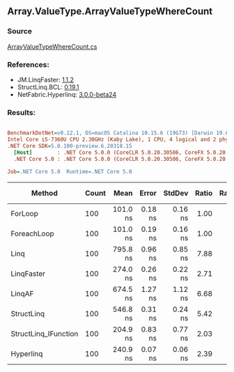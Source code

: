 ﻿## Array.ValueType.ArrayValueTypeWhereCount

### Source
[ArrayValueTypeWhereCount.cs](../LinqBenchmarks/Array/ValueType/ArrayValueTypeWhereCount.cs)

### References:
- JM.LinqFaster: [1.1.2](https://www.nuget.org/packages/JM.LinqFaster/1.1.2)
- StructLinq.BCL: [0.19.1](https://www.nuget.org/packages/StructLinq.BCL/0.19.1)
- NetFabric.Hyperlinq: [3.0.0-beta24](https://www.nuget.org/packages/NetFabric.Hyperlinq/3.0.0-beta24)

### Results:
``` ini

BenchmarkDotNet=v0.12.1, OS=macOS Catalina 10.15.6 (19G73) [Darwin 19.6.0]
Intel Core i5-7360U CPU 2.30GHz (Kaby Lake), 1 CPU, 4 logical and 2 physical cores
.NET Core SDK=5.0.100-preview.6.20318.15
  [Host]        : .NET Core 5.0.0 (CoreCLR 5.0.20.30506, CoreFX 5.0.20.30506), X64 RyuJIT
  .NET Core 5.0 : .NET Core 5.0.0 (CoreCLR 5.0.20.30506, CoreFX 5.0.20.30506), X64 RyuJIT

Job=.NET Core 5.0  Runtime=.NET Core 5.0  

```
|               Method | Count |     Mean |   Error |  StdDev | Ratio | RatioSD |  Gen 0 | Gen 1 | Gen 2 | Allocated |
|--------------------- |------ |---------:|--------:|--------:|------:|--------:|-------:|------:|------:|----------:|
|              ForLoop |   100 | 101.0 ns | 0.18 ns | 0.16 ns |  1.00 |    0.00 |      - |     - |     - |         - |
|          ForeachLoop |   100 | 101.0 ns | 0.19 ns | 0.16 ns |  1.00 |    0.00 |      - |     - |     - |         - |
|                 Linq |   100 | 795.8 ns | 0.96 ns | 0.85 ns |  7.88 |    0.02 | 0.0153 |     - |     - |      32 B |
|           LinqFaster |   100 | 274.0 ns | 0.26 ns | 0.22 ns |  2.71 |    0.00 |      - |     - |     - |         - |
|               LinqAF |   100 | 674.5 ns | 1.27 ns | 1.12 ns |  6.68 |    0.01 |      - |     - |     - |         - |
|           StructLinq |   100 | 546.8 ns | 0.31 ns | 0.24 ns |  5.42 |    0.01 | 0.0191 |     - |     - |      40 B |
| StructLinq_IFunction |   100 | 204.9 ns | 0.83 ns | 0.77 ns |  2.03 |    0.01 | 0.0191 |     - |     - |      40 B |
|            Hyperlinq |   100 | 240.9 ns | 0.07 ns | 0.06 ns |  2.39 |    0.00 |      - |     - |     - |         - |
